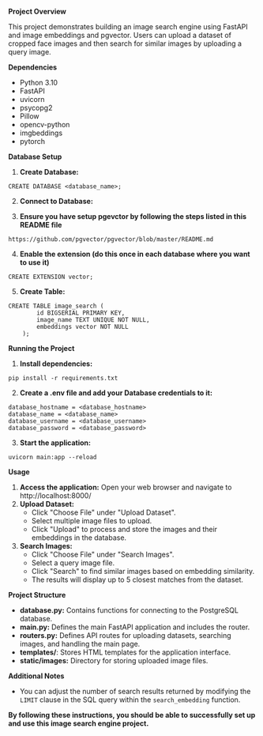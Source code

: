 **Project Overview**

This project demonstrates building an image search engine using FastAPI and image embeddings and pgvector. Users can
upload a dataset of cropped face images and then search for similar images by uploading a query image.

**Dependencies**

* Python 3.10
* FastAPI
* uvicorn
* psycopg2
* Pillow
* opencv-python
* imgbeddings
* pytorch

**Database Setup**

1. **Create Database:**

```   
CREATE DATABASE <database_name>;
```

2. **Connect to Database:**


3. **Ensure you have setup pgevctor by following the steps listed in this README file**

```
https://github.com/pgvector/pgvector/blob/master/README.md
```

4. **Enable the extension (do this once in each database where you want to use it)**

```
CREATE EXTENSION vector;
```

5. **Create Table:**

```
CREATE TABLE image_search (
        id BIGSERIAL PRIMARY KEY,
        image_name TEXT UNIQUE NOT NULL,
        embeddings vector NOT NULL
    );

```

**Running the Project**

1. **Install dependencies:**

```
pip install -r requirements.txt
```

2. **Create a .env file and add your Database credentials to it:**

```
database_hostname = <database_hostname>
database_name = <database_name>
database_username = <database_username> 
database_password = <database_password> 
```

3. **Start the application:**

```
uvicorn main:app --reload
```

**Usage**

1. **Access the application:** Open your web browser and navigate to http://localhost:8000/
2. **Upload Dataset:**
    * Click "Choose File" under "Upload Dataset".
    * Select multiple image files to upload.
    * Click "Upload" to process and store the images and their embeddings in the database.
3. **Search Images:**
    * Click "Choose File" under "Search Images".
    * Select a query image file.
    * Click "Search" to find similar images based on embedding similarity.
    * The results will display up to 5 closest matches from the dataset.

**Project Structure**

* **database.py:** Contains functions for connecting to the PostgreSQL database.
* **main.py:** Defines the main FastAPI application and includes the router.
* **routers.py:** Defines API routes for uploading datasets, searching images, and handling the main page.
* **templates/**: Stores HTML templates for the application interface.
* **static/images:** Directory for storing uploaded image files.

**Additional Notes**

* You can adjust the number of search results returned by modifying the `LIMIT` clause in the SQL query within
  the `search_embedding` function.

**By following these instructions, you should be able to successfully set up and use this image search engine project.** 

